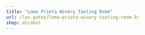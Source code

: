 ```yaml
---
title: "Loma Prieta Winery Tasting Room"
url: /los-gatos/loma-prieta-winery-tasting-room-3/
shop: alcohol
---
```

